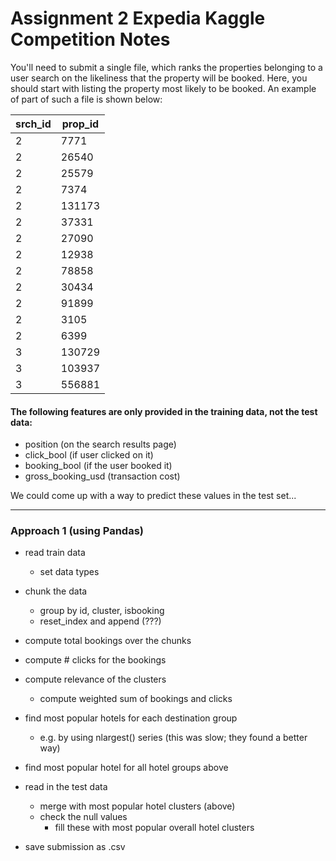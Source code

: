 # Assignment 2 Expedia Kaggle Competition Notes

You'll need to submit a single file, which ranks the properties belonging to a user search on the likeliness that the property will be booked. Here, you should start with listing the property most likely to be booked. An example of part of such a file is shown below:

| srch_id  |  prop_id | 
|----------|----------| 
| 2        |  7771    | 
| 2        |  26540   | 
| 2        |  25579   | 
| 2        |  7374    | 
| 2        |  131173  | 
| 2        |  37331   | 
| 2        |  27090   | 
| 2        |  12938   | 
| 2        |  78858   | 
| 2        |  30434   | 
| 2        |  91899   | 
| 2        |  3105    | 
| 2        |  6399    | 
| 3        |  130729  | 
| 3        |  103937  | 
| 3        |  556881  |  

#### The following features are only provided in the training data, not the test data:

- position (on the search results page)
- click_bool (if user clicked on it)
- booking_bool (if the user booked it)
- gross_booking_usd (transaction cost)

We could come up with a way to predict these values in the test set...

---

### Approach 1 (using Pandas)
- read train data
   - set data types

- chunk the data
   - group by id, cluster, isbooking
   - reset_index and append (???)

- compute total bookings over the chunks
- compute # clicks for the bookings
- compute relevance of the clusters
   - compute weighted sum of bookings and clicks

- find most popular hotels for each destination group
   - e.g. by using nlargest() series (this was slow; they found a better way)

- find most popular hotel for all hotel groups above

- read in the test data
   - merge with most popular hotel clusters (above)
   - check the null values
      - fill these with most popular overall hotel clusters

- save submission as .csv
